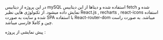 در این پروژه از دیتابیس mySQL استفاده شده و دیتاها از این دیتابیس fetch شده و نمایش داده میشود.
از تکنولوژی هایی نظیر React.js , recharts , react-icons استفاده شده و سایت به صورت SPA  با استفاده React-router-dom میباشد.
به صورت راست چین و کاملا فارسی میباشد.

پیش نمایشی از پروژه :
